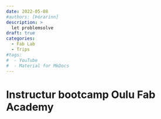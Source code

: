 ```yaml
---
date: 2022-05-08
#authors: [Þórarinn]
description: >
  let problemsolve
draft: true
categories:
  - Fab Lab
  - Trips
#tags:
#  - YouTube
#  - Material for MkDocs
---
```



<!-- more -->
# Instructur bootcamp Oulu Fab Academy